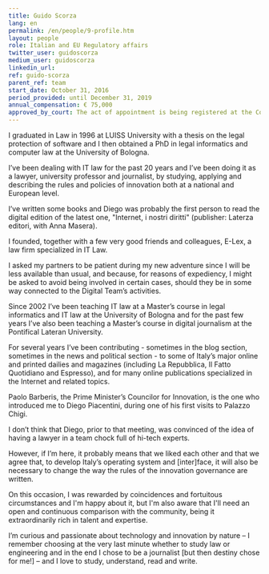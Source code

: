 ```yaml
---
title: Guido Scorza
lang: en
permalink: /en/people/9-profile.htm
layout: people
role: Italian and EU Regulatory affairs
twitter_user: guidoscorza
medium_user: guidoscorza
linkedin_url:
ref: guido-scorza
parent_ref: team
start_date: October 31, 2016
period_provided: until December 31, 2019
annual_compensation: € 75,000
approved_by_court: The act of appointment is being registered at the Court of Auditors
---
```

I graduated in Law in 1996 at LUISS University with a thesis on the legal protection of software and I then obtained a PhD in legal informatics and computer law at the University of Bologna.

I’ve been dealing with IT law for the past 20 years and I’ve been doing it as a lawyer, university professor and journalist, by studying, applying and describing the rules and policies of innovation both at a national and European level.

I’ve written some books and Diego was probably the first person to read the digital edition of the latest one, "Internet, i nostri diritti" (publisher: Laterza editori, with Anna Masera).

I founded, together with a few very good friends and colleagues, E-Lex,  a law firm specialized in IT Law.

I asked my partners to be patient during my new adventure since I will be less available than usual, and because, for reasons of expediency, I might be asked to avoid being involved in certain cases, should they be in some way connected to the Digital Team’s activities.

Since 2002 I’ve been teaching IT law at a Master’s course in legal informatics and IT law at the University of Bologna and for the past few years I’ve also been teaching a Master’s course in digital journalism at the Pontifical Lateran University.

For several years I’ve been contributing - sometimes in the blog section, sometimes in the news and political section - to some of Italy’s major online and printed dailies and magazines (including La Repubblica, Il Fatto Quotidiano and Espresso), and for many online publications specialized in the Internet and related topics.

Paolo Barberis, the Prime Minister’s Councilor for Innovation, is the one who introduced me to Diego Piacentini, during one of his first visits to Palazzo Chigi.

I don’t think that Diego, prior to that meeting, was convinced of the idea of having a lawyer in a team chock full of hi-tech experts.

However, if I’m here, it probably means that we liked each other and that we agree that, to develop Italy’s operating system and [inter]face, it will also be necessary to change the way the rules of the innovation governance are written.

On this occasion, I was rewarded by coincidences and fortuitous circumstances and I'm happy about it, but I'm also aware that I'll need an open and continuous comparison with the community, being it extraordinarily rich in talent and expertise.

I’m curious and passionate about technology and innovation by nature – I remember choosing at the very last minute whether to study law or engineering and in the end I chose to be a journalist [but then destiny chose for me!] – and I love to study, understand, read and write.
